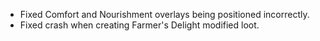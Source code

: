 - Fixed Comfort and Nourishment overlays being positioned incorrectly.
- Fixed crash when creating Farmer's Delight modified loot.